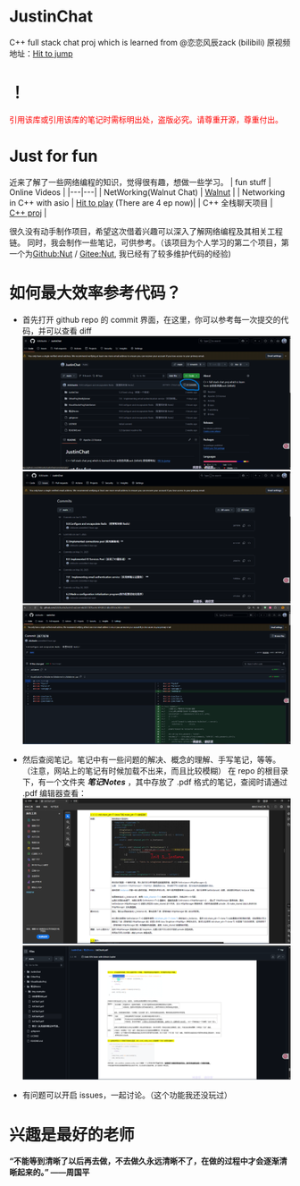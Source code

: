 # JustinChat
C++ full stack chat proj which is learned from @恋恋风辰zack (bilibili)
原视频地址：[Hit to jump](https://www.bilibili.com/video/BV1k2421K7ZB/?share_source=copy_web&vd_source=ca2feff7d155a2579964dfa2c3173769)
# ！
<span style="color:red">引用该库或引用该库的笔记时需标明出处，盗版必究。请尊重开源，尊重付出。</span>

# Just for fun 
近来了解了一些网络编程的知识，觉得很有趣，想做一些学习。
| fun stuff | Online Videos |
|---|---|
| NetWorking(Walnut Chat) | [Walnut](https://youtu.be/jS9rBienEFQ?si=o16xt5YjiMyDAL56) |
| Networking in C++ with asio | [Hit to play](https://youtu.be/UbjxGvrDrbw?si=SB7qdfsFywWZRybG) (There are 4 ep now)|
| C++ 全栈聊天项目 | [C++ proj](https://www.bilibili.com/video/BV1k2421K7ZB/?share_source=copy_web&vd_source=ca2feff7d155a2579964dfa2c3173769) |

很久没有动手制作项目，希望这次借着兴趣可以深入了解网络编程及其相关工程链。
同时，我会制作一些笔记，可供参考。（该项目为个人学习的第二个项目，第一个为[Github:Nut](https://github.com/JJJJJJJustin/Nut) / [Gitee:Nut](https://gitee.com/fffffffelix/Nut), 我已经有了较多维护代码的经验)

# 如何最大效率参考代码？
* 首先打开 github repo 的 commit 界面，在这里，你可以参考每一次提交的代码，并可以查看 diff
![演示](笔记Notes/img%20examples/ghexample1.png "img")
![演示](笔记Notes/img%20examples/ghexample2.png "img")
![演示](笔记Notes/img%20examples/ghexample3.png "img")

* 然后查阅笔记。笔记中有一些问题的解决、概念的理解、手写笔记，等等。（注意，网站上的笔记有时候加载不出来，而且比较模糊）
在 repo 的根目录下，有一个文件夹 ***笔记Notes*** ，其中存放了 .pdf 格式的笔记，查阅时请通过 .pdf 编辑器查看：
![演示](笔记Notes/img%20examples/example1.png "img")
![演示](笔记Notes/img%20examples/example2.png "img")

* 有问题可以开启 issues，一起讨论。（这个功能我还没玩过）

# 兴趣是最好的老师
**“不能等到清晰了以后再去做，不去做久永远清晰不了，在做的过程中才会逐渐清晰起来的。” ——周国平**